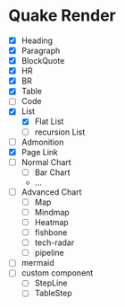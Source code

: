 # Quake Render

- [x] Heading
- [x] Paragraph
- [x] BlockQuote
- [x] HR
- [x] BR
- [x] Table
- [ ] Code
- [x] List
  - [x] Flat List
  - [ ] recursion List
- [ ] Admonition
- [x] Page Link
- [ ] Normal Chart
  - [ ] Bar Chart
  - ...
- [ ] Advanced Chart
  - [ ] Map
  - [ ] Mindmap
  - [ ] Heatmap
  - [ ] fishbone
  - [ ] tech-radar
  - [ ] pipeline
- [ ] mermaid
- [ ] custom component
  - [ ] StepLine
  - [ ] TableStep
